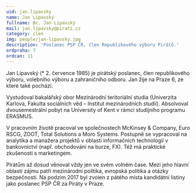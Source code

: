 ```yaml
---
uid: jan.lipavsky
name: Jan Lipavský
fullname: Bc. Jan Lipavský
mail: jan.lipavsky@pirati.cz
category: clen
img: people/jan-lipavsky.jpg
description: 'Poslanec PSP ČR, člen Republikového výboru Pirátů.'
ordpraha: 7
ordcan: 11
---
```

Jan Lipavský (* 2. července 1985) je pirátský poslanec, člen republikového výboru, volebního výboru a zahraničního odboru. Jan žije na Praze 6, ze které také pochází.

Vystudoval bakalářský obor Mezinárodní teritoriální studia (Univerzita Karlova, Fakulta sociálních věd – Institut mezinárodních studií). Absolvoval dvousemestrální pobyt na University of Kent v rámci studijního programu ERASMUS.

V pracovním životě pracoval ve společnostech McKinsey & Company, Euro RSCG, ZOOT, Total Solutions a Moro Systems. Postupně se vypracoval na analytika a manažera projektů v oblasti informačních technologií v bankovnictví (např. obchodování na burze, FX). Též má praktické zkušenosti s marketingem.

Pirátům až dosud věnoval vždy jen ve svém volném čase. Mezi jeho hlavní oblasti zájmu patří mezinárodní politika, evropská politika a otázky bezpečnosti. Na podzim 2017 byl zvolen z pátého místa kandidátní listiny jako poslanec PSP ČR za Piráty v Praze. 
